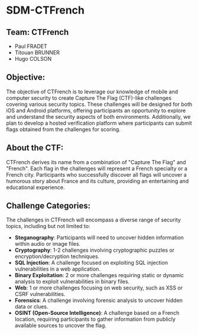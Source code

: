 # SDM-CTFrench

## Team: CTFrench
- Paul FRADET
- Titouan BRUNNER
- Hugo COLSON

## Objective:
The objective of CTFrench is to leverage our knowledge of mobile and computer security to create Capture The Flag (CTF)-like challenges covering various security topics. These challenges will be designed for both iOS and Android platforms, offering participants an opportunity to explore and understand the security aspects of both environments. Additionally, we plan to develop a hosted verification platform where participants can submit flags obtained from the challenges for scoring.

## About the CTF:
CTFrench derives its name from a combination of "Capture The Flag" and "French". Each flag in the challenges will represent a French specialty or a French city. Participants who successfully discover all flags will uncover a humorous story about France and its culture, providing an entertaining and educational experience.

## Challenge Categories:
The challenges in CTFrench will encompass a diverse range of security topics, including but not limited to:
- **Steganography**: Participants will need to uncover hidden information within audio or image files.
- **Cryptography**: 1-2 challenges involving cryptographic puzzles or encryption/decryption techniques.
- **SQL Injection**: A challenge focused on exploiting SQL injection vulnerabilities in a web application.
- **Binary Exploitation**: 2 or more challenges requiring static or dynamic analysis to exploit vulnerabilities in binary files.
- **Web**: 1 or more challenges focusing on web security, such as XSS or CSRF vulnerabilities.
- **Forensics**: A challenge involving forensic analysis to uncover hidden data or clues.
- **OSINT (Open-Source Intelligence)**: A challenge based on a French location, requiring participants to gather information from publicly available sources to uncover the flag.

